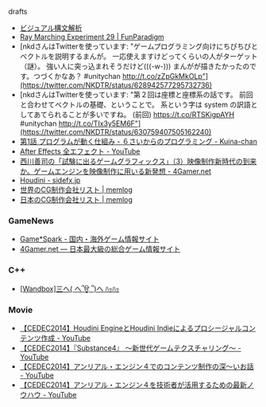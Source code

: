 drafts

* [ビジュアル構文解析](http://www.slideshare.net/ichikaz3/ss-11400787)
* [Ray Marching Experiment 29 | FunParadigm](http://www.funparadigm.com/2015/07/16/ray-marching-experiment-29/)
* [nkdさんはTwitterを使っています: "ゲームプログラミング向けにちびちびとベクトルを説明するまんが。 一応使えますけどってくらいの人がターゲット（謎）。 強い人に突っ込まれそうだけど(((-w-))) まんがが描きたかったのです。つづくかなあ？ #unitychan http://t.co/zZpGkMkOLp"](https://twitter.com/NKDTR/status/628942577295732736)
* [nkdさんはTwitterを使っています: "第２回は座標と座標系の話です。 前回と合わせてベクトルの基礎、ということで。 系という字は system の訳語としてあてられることが多いですね。 (前回) https://t.co/RTSKigpAYH #unitychan http://t.co/TIx3y5EM6F"](https://twitter.com/NKDTR/status/630759407505162240)
* [第1話 プログラムが動く仕組み - ６さいからのプログラミング - Kuina-chan](http://kuina.ch/l6prog/1)
* [After Effects 全エフェクト - YouTube](https://www.youtube.com/playlist?list=PLyRab72s4zBgV7YkMml--SoOEcpMYf9ig)
* [西川善司の「試験に出るゲームグラフィックス」（3）映像制作新時代の到来か。ゲームエンジンを映像制作に用いる新発想 - 4Gamer.net](http://www.4gamer.net/games/210/G021013/20150814057/)
* [Houdini - sidefx.jp](http://www.sidefx.jp/index.php?option=com_content&view=article&id=1&Itemid=435)
* [世界のCG制作会社リスト | memlog](http://blog.taikomatsu.com/link/cg-company-world/)
* [日本のCG制作会社リスト | memlog](http://blog.taikomatsu.com/link/cg-company-jp/)

### GameNews
* [Game*Spark - 国内・海外ゲーム情報サイト](http://www.gamespark.jp/)
* [4Gamer.net ― 日本最大級の総合ゲーム情報サイト](http://www.4gamer.net/)


### C++
* [[Wandbox]三へ( へ՞ਊ ՞)へ ﾊｯﾊｯ](http://melpon.org/wandbox/)


### Movie
* [【CEDEC2014】Houdini EngineとHoudini Indieによるプロシージャルコンテンツ作成 - YouTube](https://www.youtube.com/watch?v=OemGBhNvpxE)
* [【CEDEC2014】『Substance4』 ～新世代ゲームテクスチャリング～ - YouTube](https://www.youtube.com/watch?v=4qigQ7rNsk0)
* [【CEDEC2014】アンリアル・エンジン４でのコンテンツ制作の深～いお話 - YouTube](https://www.youtube.com/watch?v=yklbheF02LY)
* [【CEDEC2014】アンリアル・エンジン４を技術者が活用するための最新ノウハウ - YouTube](https://www.youtube.com/watch?v=YyNo3U1dV9s)



